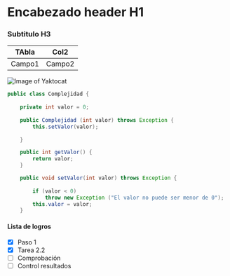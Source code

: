 # Encabezado header H1
### Subtitulo H3
|TAbla|Col2
-|-
Campo1|Campo2

<!-- Imgen -->
![Image of Yaktocat](https://octodex.github.com/images/yaktocat.png)
```java
public class Complejidad {
	
	private int valor = 0;
	
	public Complejidad (int valor) throws Exception {
		this.setValor(valor);
		
	}

	public int getValor() {
		return valor;
	}

	public void setValor(int valor) throws Exception {
		
		if (valor < 0)
			throw new Exception ("El valor no puede ser menor de 0");
		this.valor = valor;
	} 
```

#### Lista de logros
- [x] Paso 1
- [x] Tarea 2.2
- [ ] Comprobación
- [ ] Control resultados
